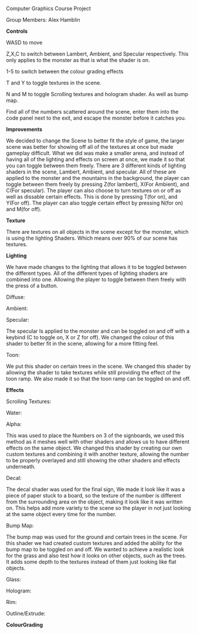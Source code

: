 Computer Graphics Course Project

Group Members:
Alex Hamblin


**Controls**

WASD to move

Z,X,C to switch between Lambert, Ambient, and Specular respectively. This only applies to the monster as that is what the shader is on. 

1-5 to switch between the colour grading effects

T and Y to toggle textures in the scene. 

N and M to toggle Scrolling textures and hologram shader. As well as bump map.


Find all of the numbers scattered around the scene, enter them into the code panel next to the exit, and escape the monster before it catches you.

**Improvements**

We decided to change the Scene to better fit the style of game, the larger scene was better for showing off all of the textures at once but made gameplay difficult. What we did was make a smaller arena, and instead of having all of the lighting and effects on screen at once, we made it so that you can toggle between them freely. 
There are 3 different kinds of lighting shaders in the scene, Lambert, Ambient, and specular. All of these are applied to the monster and the mountains in the background, the player can toggle between them freely by pressing Z(for lambert), X(For Ambient), and C(For specular).
The player can also choose to turn textures on or off as well as dissable certain effects. This is done by pressing T(for on), and Y(For off). The player can also toggle certain effect by pressing N(for on) and M(for off).

**Texture**

There are textures on all objects in the scene except for the monster, which is using the lighting Shaders. Which means over 90% of our scene has textures. 

**Lighting**

We have made changes to the lighting that allows it to be toggled between the different types. All of the different types of lighting shaders are combined into one. Allowing the player to toggle between them freely with the press of a button. 

Diffuse:


Ambient:


Specular:

The specular Is applied to the monster and can be toggled on and off with a keybind (C to toggle on, X or Z for off). We changed the colour of this shader to better fit in the scene, allowing for a more fitting feel.

Toon:

We put this shader on certain trees in the scene. We changed this shader by allowing the shader to take textures while still providing the effect of the toon ramp. We also made it so that the toon ramp can be toggled on and off. 

**Effects**

Scrolling Textures:


Water:

Alpha:

This was used to place the Numbers on 3 of the signboards, we used this method as it meshes well with other shaders and allows us to have different effects on the same object. We changed this shader by creating our own custom textures and combining it with another texture, allowing the number to be properly overlayed and still showing the other shaders and effects underneath. 


Decal:

The decal shader was used for the final sign, We made it look like it was a piece of paper stuck to a board, so the texture of the number is different from the surrounding area on the object, making it look like it was written on. This helps add more variety to the scene so the player in not just looking at the same object every time for the number. 

Bump Map:

The bump map was used for the ground and certain trees in the scene. For this shader we had created custom textures and added the ability for the bump map to be toggled on and off. We wanted to achieve a realistic look for the grass and also test how it looks on other objects, such as the trees. It adds some depth to the textures instead of them just looking like flat objects. 

Glass:

Hologram: 

Rim:

Outline/Extrude:

**ColourGrading**

